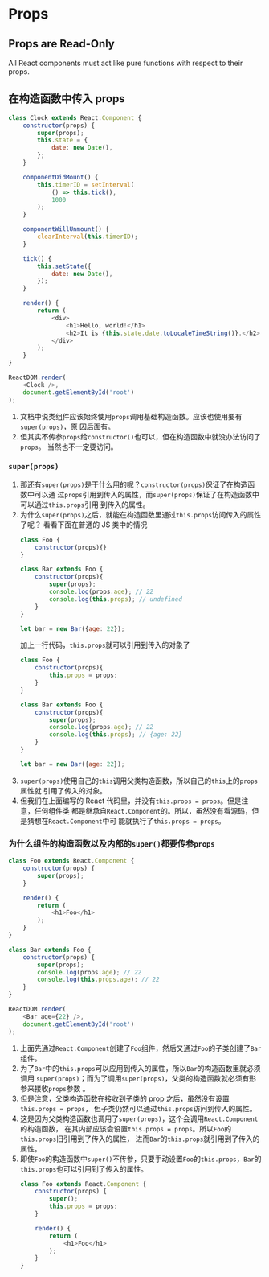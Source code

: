 # Props

## Props are Read-Only
All React components must act like pure functions with respect to their props.


## 在构造函数中传入 props
```js
class Clock extends React.Component {
    constructor(props) {
        super(props);
        this.state = {
            date: new Date(),
        };
    }

    componentDidMount() {
        this.timerID = setInterval(
            () => this.tick(),
            1000
        );
    }

    componentWillUnmount() {
        clearInterval(this.timerID);
    }

    tick() {
        this.setState({
            date: new Date(),
        });
    }

    render() {
        return (
            <div>
                <h1>Hello, world!</h1>
                <h2>It is {this.state.date.toLocaleTimeString()}.</h2>
            </div>
        );
    }
}

ReactDOM.render(
    <Clock />,
    document.getElementById('root')
);
```

1. 文档中说类组件应该始终使用`props`调用基础构造函数。应该也使用要有`super(props)`，原
因后面有。
2. 但其实不传参`props`给`constructor()`也可以，但在构造函数中就没办法访问了`props`。
当然也不一定要访问。

### `super(props)`
1. 那还有`super(props)`是干什么用的呢？`constructor(props)`保证了在构造函数中可以通
过`props`引用到传入的属性，而`super(props)`保证了在构造函数中可以通过`this.props`引用
到传入的属性。
2. 为什么`super(props)`之后，就能在构造函数里通过`this.props`访问传入的属性了呢？
看看下面在普通的 JS 类中的情况
    ```js
    class Foo {
        constructor(props){}
    }

    class Bar extends Foo {
        constructor(props){
            super(props);
            console.log(props.age); // 22
            console.log(this.props); // undefined
        }
    }

    let bar = new Bar({age: 22});
    ```
    加上一行代码，`this.props`就可以引用到传入的对象了
    ```js
    class Foo {
        constructor(props){
            this.props = props;
        }
    }

    class Bar extends Foo {
        constructor(props){
            super(props);
            console.log(props.age); // 22
            console.log(this.props); // {age: 22}
        }
    }

    let bar = new Bar({age: 22});
    ```
3. `super(props)`使用自己的`this`调用父类构造函数，所以自己的`this`上的`props`属性就
引用了传入的对象。  
4. 但我们在上面编写的 React 代码里，并没有`this.props = props`。但是注意，任何组件类
都是继承自`React.Component`的。所以，虽然没有看源码，但是猜想在`React.Component`中可
能就执行了`this.props = props`。

### 为什么组件的构造函数以及内部的`super()`都要传参`props`
```js
class Foo extends React.Component {
    constructor(props) {
        super(props);
    }

    render() {
        return (
            <h1>Foo</h1>
        );
    }
}

class Bar extends Foo {
    constructor(props) {
        super(props);
        console.log(props.age); // 22
        console.log(this.props.age); // 22
    }
}

ReactDOM.render(
    <Bar age={22} />,
    document.getElementById('root')
);
```

1. 上面先通过`React.Component`创建了`Foo`组件，然后又通过`Foo`的子类创建了`Bar`组件。
2. 为了`Bar`中的`this.props`可以应用到传入的属性，所以`Bar`的构造函数里就必须调用
`super(props)`；而为了调用`super(props)`，父类的构造函数就必须有形参来接收`props`参数
。
3. 但是注意，父类构造函数在接收到子类的 prop 之后，虽然没有设置`this.props = props`，
但子类仍然可以通过`this.props`访问到传入的属性。
4. 这是因为父类构造函数也调用了`super(props)`，这个会调用`React.Component`的构造函数，
在其内部应该会设置`this.props = props`。所以`Foo`的`this.props`旧引用到了传入的属性，
进而`Bar`的`this.props`就引用到了传入的属性。
5. 即使`Foo`的构造函数中`super()`不传参，只要手动设置`Foo`的`this.props`，`Bar`的
`this.props`也可以引用到了传入的属性。
    ```js
    class Foo extends React.Component {
        constructor(props) {
            super();
            this.props = props;
        }

        render() {
            return (
                <h1>Foo</h1>
            );
        }
    }
    ```
